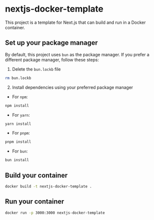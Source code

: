 # nextjs-docker-template

This project is a template for Next.js that can build and run in a Docker container.

## Set up your package manager

By default, this project uses `bun` as the package manager. If you prefer a different package manager, follow these steps:

1. Delete the `bun.lockb` file

```bash
rm bun.lockb
```

2. Install dependencies using your preferred package manager

- For `npm`:

```bash
npm install
```

- For `yarn`:

```bash
yarn install
```

- For `pnpm`:

```bash
pnpm install
```

- For `bun`:

```bash
bun install
```

## Build your container

```bash
docker build -t nextjs-docker-template .
```

## Run your container

```bash
docker run -p 3000:3000 nextjs-docker-template
```
